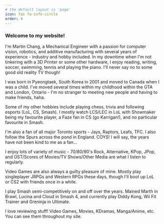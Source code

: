 ```yaml
---
# the default layout is 'page'
icon: fas fa-info-circle
order: 4
---
```


### Welcome to my website!

I'm Martin Chang, a Mechanical Engineer with a passion for computer vision, robotics, and additive manufacturing with several years of experience - industry and hobby included. In my downtime when I'm not tinkering with a 3D Printer or some other hardware, I enjoy reading, writing, soccer, swimming, tennis and playing the piano. I'll never say no to some good old reality TV though!

I was born in Pyeongtaek, South Korea in 2001 and moved to Canada when I was a child. I've moved several times within my childhood within the GTA and London, Ontario - I'm no stranger to meeting new people and having to make friends, haha.

Some of my other hobbies include playing chess, trivia and following esports (LoL, CS, Smash). I mostly watch LCS/LEC in LoL with Showmaker being my favourite player, a Faze fan in CS (go Karrigan!), and no particular favourite in Smash.

I'm also a fan of all major Toronto sports - Jays, Raptors, Leafs, TFC. I also follow the Spurs across the pond in England. COYS! I will say, the years have not been kind to me as a fan...

I enjoy lots of variety of music - 70/80/90's Rock, Alternative, KPop, JPop, and OST/Scores of Movies/TV Shows/Other Media are what I listen to regularly.

Video Games are also always a guilty pleasure of mine. Mostly play singleplayer JRPGs and Western RPGs these days, though I'll boot up LoL or CS2 with friends once in a while.

I play Smash semi-competitively on and off over the years. Mained Marth in Brawl, Lucina and Cloud in Smash 4, and currently play Diddy Kong, Wii Fit Trainer and Greninja in Ultimate.

I love reviewing stuff! Video Games, Movies, KDramas, Manga/Anime, etc. You can see them throughout my site.
